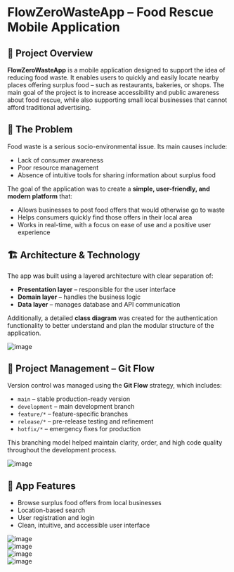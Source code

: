 # FlowZeroWasteApp – Food Rescue Mobile Application

## 📌 Project Overview

**FlowZeroWasteApp** is a mobile application designed to support the idea of reducing food waste. It enables users to quickly and easily locate nearby places offering surplus food – such as restaurants, bakeries, or shops. The main goal of the project is to increase accessibility and public awareness about food rescue, while also supporting small local businesses that cannot afford traditional advertising.

## 🧩 The Problem

Food waste is a serious socio-environmental issue. Its main causes include:

* Lack of consumer awareness
* Poor resource management
* Absence of intuitive tools for sharing information about surplus food

The goal of the application was to create a **simple, user-friendly, and modern platform** that:

* Allows businesses to post food offers that would otherwise go to waste
* Helps consumers quickly find those offers in their local area
* Works in real-time, with a focus on ease of use and a positive user experience

## 🏗️ Architecture & Technology

The app was built using a layered architecture with clear separation of:

* **Presentation layer** – responsible for the user interface
* **Domain layer** – handles the business logic
* **Data layer** – manages database and API communication

Additionally, a detailed **class diagram** was created for the authentication functionality to better understand and plan the modular structure of the application.

![image](https://github.com/user-attachments/assets/dd99bc8c-be9a-480c-ba9f-3d75b7c628a8)


## 🔧 Project Management – Git Flow

Version control was managed using the **Git Flow** strategy, which includes:

* `main` – stable production-ready version
* `development` – main development branch
* `feature/*` – feature-specific branches
* `release/*` – pre-release testing and refinement
* `hotfix/*` – emergency fixes for production

This branching model helped maintain clarity, order, and high code quality throughout the development process.

![image](https://github.com/user-attachments/assets/28b93d7d-92a8-4080-b4ca-b28620c48feb)


## 🚀 App Features

* Browse surplus food offers from local businesses
* Location-based search
* User registration and login
* Clean, intuitive, and accessible user interface

![image](https://github.com/user-attachments/assets/ebcee72c-d318-41e5-9772-cebd93f89860)
<br />
![image](https://github.com/user-attachments/assets/fc48fcf8-8188-4a5d-8da9-51840fa92b5b)
<br />
![image](https://github.com/user-attachments/assets/434136c8-ca1f-433e-9d26-b71085d38596)
<br />
![image](https://github.com/user-attachments/assets/a98f8980-f8b0-4069-9e85-6d35e63f8652)




